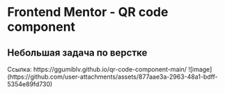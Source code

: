 # Frontend Mentor - QR code component
<h2>Небольшая задача по верстке</h2>
Ссылка: https://ggumiblv.github.io/qr-code-component-main/
![image](https://github.com/user-attachments/assets/877aae3a-2963-48a1-bdff-5354e89fd730)
